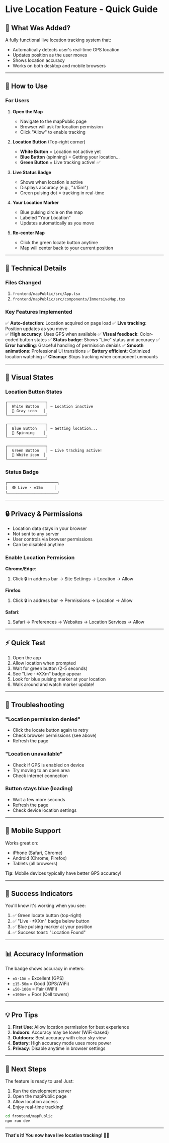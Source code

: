 # Live Location Feature - Quick Guide

## 🎯 What Was Added?

A fully functional live location tracking system that:
- Automatically detects user's real-time GPS location
- Updates position as the user moves
- Shows location accuracy
- Works on both desktop and mobile browsers

---

## 🚀 How to Use

### For Users

1. **Open the Map**
   - Navigate to the mapPublic page
   - Browser will ask for location permission
   - Click "Allow" to enable tracking

2. **Location Button** (Top-right corner)
   - **White Button** = Location not active yet
   - **Blue Button** (spinning) = Getting your location...
   - **Green Button** = Live tracking active! ✅

3. **Live Status Badge**
   - Shows when location is active
   - Displays accuracy (e.g., "±15m")
   - Green pulsing dot = tracking in real-time

4. **Your Location Marker**
   - Blue pulsing circle on the map
   - Labeled "Your Location"
   - Updates automatically as you move

5. **Re-center Map**
   - Click the green locate button anytime
   - Map will center back to your current position

---

## 🔧 Technical Details

### Files Changed
1. `frontend/mapPublic/src/App.tsx`
2. `frontend/mapPublic/src/components/ImmersiveMap.tsx`

### Key Features Implemented

✅ **Auto-detection**: Location acquired on page load
✅ **Live tracking**: Position updates as you move  
✅ **High accuracy**: Uses GPS when available
✅ **Visual feedback**: Color-coded button states
✅ **Status badge**: Shows "Live" status and accuracy
✅ **Error handling**: Graceful handling of permission denials
✅ **Smooth animations**: Professional UI transitions
✅ **Battery efficient**: Optimized location watching
✅ **Cleanup**: Stops tracking when component unmounts

---

## 🎨 Visual States

### Location Button States
```
┌─────────────────┐
│  White Button   │ → Location inactive
│  🎯 Gray icon   │
└─────────────────┘

┌─────────────────┐
│  Blue Button    │ → Getting location...
│  🔄 Spinning    │
└─────────────────┘

┌─────────────────┐
│  Green Button   │ → Live tracking active!
│  🎯 White icon  │
└─────────────────┘
```

### Status Badge
```
┌──────────────────────┐
│  🟢 Live · ±15m     │
└──────────────────────┘
```

---

## 🔒 Privacy & Permissions

- Location data stays in your browser
- Not sent to any server
- User controls via browser permissions
- Can be disabled anytime

### Enable Location Permission

**Chrome/Edge**: 
1. Click 🔒 in address bar → Site Settings → Location → Allow

**Firefox**: 
1. Click 🔒 in address bar → Permissions → Location → Allow

**Safari**: 
1. Safari → Preferences → Websites → Location Services → Allow

---

## ⚡ Quick Test

1. Open the app
2. Allow location when prompted
3. Wait for green button (2-5 seconds)
4. See "Live · ±XXm" badge appear
5. Look for blue pulsing marker at your location
6. Walk around and watch marker update!

---

## 🐛 Troubleshooting

### "Location permission denied"
- Click the locate button again to retry
- Check browser permissions (see above)
- Refresh the page

### "Location unavailable"
- Check if GPS is enabled on device
- Try moving to an open area
- Check internet connection

### Button stays blue (loading)
- Wait a few more seconds
- Refresh the page
- Check device location settings

---

## 📱 Mobile Support

Works great on:
- iPhone (Safari, Chrome)
- Android (Chrome, Firefox)
- Tablets (all browsers)

**Tip**: Mobile devices typically have better GPS accuracy!

---

## 🎉 Success Indicators

You'll know it's working when you see:

1. ✅ Green locate button (top-right)
2. ✅ "Live · ±XXm" badge below button
3. ✅ Blue pulsing marker at your position
4. ✅ Success toast: "Location Found"

---

## 📊 Accuracy Information

The badge shows accuracy in meters:
- `±5-15m` = Excellent (GPS)
- `±15-50m` = Good (GPS/WiFi)
- `±50-100m` = Fair (WiFi)
- `±100m+` = Poor (Cell towers)

---

## 💡 Pro Tips

1. **First Use**: Allow location permission for best experience
2. **Indoors**: Accuracy may be lower (WiFi-based)
3. **Outdoors**: Best accuracy with clear sky view
4. **Battery**: High accuracy mode uses more power
5. **Privacy**: Disable anytime in browser settings

---

## 🚀 Next Steps

The feature is ready to use! Just:
1. Run the development server
2. Open the mapPublic page
3. Allow location access
4. Enjoy real-time tracking!

```bash
cd frontend/mapPublic
npm run dev
```

---

**That's it! You now have live location tracking! 🎯📍**
